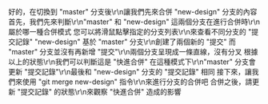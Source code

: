 好的，在切換到 "master" 分支後\r\n讓我們先來合併 "new-design" 分支的內容
首先，我們先來判斷\r\n"master" 和 "new-design" 這兩個分支在進行合併時\r\n屬於哪一種合併模式
您可以將滑鼠點擊指定的分支列表\r\n來查看不同分支的 "提交記錄"
"new-design" 基於 "master" 分支\r\n創建了兩個新的 "提交"
而 "master" 分支並沒有再新增 "提交"\r\n兩個分支呈現成一條直線，沒有分叉
根據以上的狀態\r\n我們可以判斷這是 "快進合併"
在這種模式下\r\n"master" 分支會更新 "提交記錄"\r\n最後和 "new-design" 分支的 "提交記錄" 相同 
接下來，讓我們來使用 "git merge new-design" 指令\r\n來進行分支的合併吧
合併之後，請更新 "提交記錄" 的狀態\r\n來觀察 "快進合併" 造成的影響